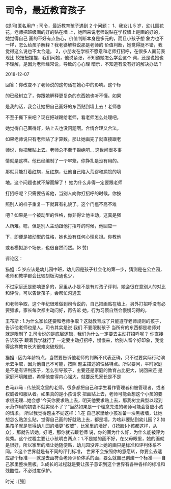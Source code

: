 # 司令，最近教育孩子

(提问)匿名用户 : 司令，最近教育孩子遇到 2 个问题： 1、我女儿 5 岁，幼儿园花花，老师把班级画的好的贴在墙 上，她回来说老师说贴在学校墙上是画的好的，她觉得自己 画的不好有点伤心，价值判断本身是多元的，而且小孩子想 象力也不一样，怎么给孩子解释？我老婆解释说那是老师的 价值判断，她觉得挺不错，我觉得这么说也不太合适。 2，小朋友在学校不愿意和老师打招呼，在很多人面前表现比 较扭扭捏捏，我们问她，他说紧张，不知道她怎么学会这个 词，还是说她也不理解，是因为老师经常说，导致的心心理 暗示，不知道有没有好的解决办法？

2018-12-07

回答：你改变不了老师说的这句话在她心中的影响。这个标

的已经树立了，你跟她解释更复杂的东西她也听不懂。如果

是我的话，我会让她把自己画好的东西贴到墙上去！老师总

不至于撕下来吧？现在把球踢给老师，看老师怎么处理吧。

她觉得自己画得好，贴上去也没问题啊。合情合理又合法。

如果老师说只有老师贴了才算数。那让她画完了就直接跟老

师说，你把我贴上去。老师总不至于拒绝吧... 这世间很多事

情就是这样。他已经编制了一个牢笼，你挣扎是没有用的。

那就只能打着红旗，反红旗，让他自己陷入荒谬和尴尬的境

地。这个问题也就不解而解了！ 她为什么非得一定要跟老师

打招呼呢？只需要告诉他，当别人向你打招呼的时候，你按

照别人的样子重复一下就算有礼貌了。这个门槛不高不难

吧？如果是一个被动型的性格，你非得让他主动，这真是强

人所难。嗯，但是别人主动跟他打招呼的时候，他回应一

下，即便是被动型的性格，她也没有任何心理负担。你教他

或者模拟那个场景，也很自然而然。(8 赞)

评论区：

猫姐 : 5 岁应该是幼儿园中班，幼儿园是孩子社会化的第一步，猜测是在公立园，老师和教学都会比较刻板沟通也少，

不过家庭还是影响更多的，家里从小是不是有对孩子评判，她会很在意别人的对比和评价，可以告诉孩子，会帮忙沟通去

和老师争取，这个年纪很难做到司令说的，自己把画贴在墙上。另外打招呼没有必要强求，家长每次都主动问好，再告诉 她，行为习惯自然会慢慢习得的。

王布斯 : 1.为什么家长还要和老师争取？这就教育成了只能遵守老师规则的孩子，告诉他老师也是人。司令其实是说 我们 不要限制孩子 当所有的东西都是老师对 就是限制了 2.司令说的是底层逻辑，我们为什么一定要去主动打招呼呢？ 你直接 告诉孩子 跟着我学就行了 一定要主动打招呼，慢慢来，给别人留个好印象，我觉得这样教育长大很难突破规则。

猫姐 : 因为年龄特点，当然要告诉他老师的判断不代表正确，只不过要实际行动演示去争取，因为他自己不可能，按照 题主描述的性格特点。所以要问，平时家庭是不是有评判孩子，怎么引导孩子，主要还是家庭的教育占比更大，说回来还 是家庭环境雕塑，希望他变得内心强大，就要反思家长是不是

白马非马 : 传统观念里的老师，很多都把自己和学生看作管理者和被管理者，或者权威者和服从者。如果真的是小孩请求 把画贴上去，老师可能会想这个小孩的要求很无理…她会想“今天你要求贴上去，明天他要求贴上去，那我树立典型以起到 示范作用的初衷不就实现不了？”当然如果是一个理念先进的老师可能会答应小孩的请求。 所以我觉得题主不妨这样：1.在 自己家里给小孩准备一块黑板墙，让她想怎么贴怎么贴，觉得自己画的好就贴上去，都是墙，为啥非要贴到幼儿园？2.如 果孩子就是觉得幼儿园的墙更“权威”，比家里的墙好，（[捂脸]小孩都这样，从众），那就告诉她，好吧，那你就去跟老师 说，你的画为什么好，为什么能被评为优秀。这个过程主要让小孩明白两点：1.不是她的画不好，在父母眼里，她的画就 是很好，所以家里的墙让她随便贴，幼儿园没评上她的画只是标准和评判体系不同。2.这个世界就是有不同的评判标准， 世界不会按照你的意愿转，你要么去适应那个标准——就是去画符合老师评价体系的画，要么就自己创建一个标准——自 己家里整块黑板。3.成长的过程就是要让孩子意识到这个世界有各种各样的标准和残酷性，不必过度保护。

时光 : [强]